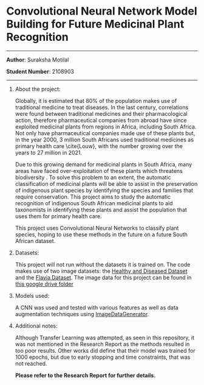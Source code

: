 # Convolutional Neural Network Model Building for Future Medicinal Plant Recognition
___
**Author**: Suraksha Motilal

**Student Number**: 2108903
_____

<ol>
<li>About the project:

Globally, it is estimated that 80% of the population makes use of traditional medicine to treat diseases. In the last century, correlations were found between traditional medicines and their pharmacological action, therefore pharmaceutical companies from abroad have since exploited medicinal plants from regions in Africa, including South Africa. Not only have pharmaceutical companies made use of these plants but, in the year 2000, 3 million South Africans used traditional medicines as primary health care \cite{Louw}, with the number growing over the years to 27 million in 2021.

Due to this growing demand for medicinal plants in South Africa, many areas have faced over-exploitation of these plants which threatens biodiversity . To solve this problem to an extent, the automatic classification of medicinal plants will be able to assist in the preservation of indigenous plant species by identifying the species and families that require conservation. This project aims to study the automatic recognition of indigenous South African medicinal plants to aid taxonomists in identifying these plants and assist the population that uses them for primary health care.

This project uses Convolutional Neural Networks to classify plant species, hoping to use these methods in the future on a future South African dataset.

<li>Datasets:

This project will not run without the datasets it is trained on. The code makes use of two image datasets: the [Healthy and Diseased Dataset](https://www.kaggle.com/datasets/amandam1/healthy-vs-diseased-leaf-image-dataset) and the [Flavia Dataset](https://flavia.sourceforge.net/). The image data for this project can be found in [this google drive folder](https://drive.google.com/drive/folders/1KxLdX5XZZHdAFNZJku5LiOItlNwhWO5f?usp=sharing)

<li>Models used:

A CNN was used and tested with various features as well as data augmentation techniques using [ImageDataGenerator](https://www.tensorflow.org/api_docs/python/tf/keras/preprocessing/image/ImageDataGenerator).


<li>Additional notes:

Although Transfer Learning was attempted, as seen in this repository, it was not mentioned in the Research Report as the methods resulted in too poor results. Other works did define that their model was trained for 1000 epochs, but due to early stopping and time constraints, that was not reached. 



**Please refer to the Research Report for further details.**




